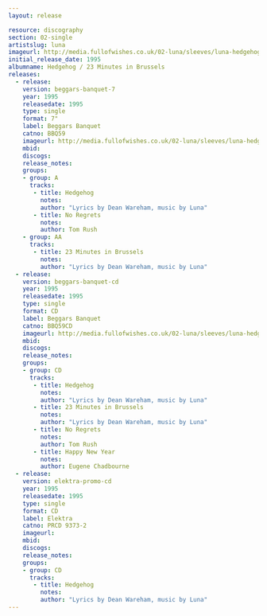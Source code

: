 ```yaml
---
layout: release

resource: discography
section: 02-single
artistslug: luna
imageurl: http://media.fullofwishes.co.uk/02-luna/sleeves/luna-hedgehog-23-minutes.jpg
initial_release_date: 1995
albumname: Hedgehog / 23 Minutes in Brussels
releases:
  - release: 
    version: beggars-banquet-7
    year: 1995
    releasedate: 1995
    type: single
    format: 7"
    label: Beggars Banquet
    catno: BBQ59
    imageurl: http://media.fullofwishes.co.uk/02-luna/sleeves/luna-hedgehog-23-minutes.jpg
    mbid: 
    discogs: 
    release_notes: 
    groups:
    - group: A
      tracks:
       - title: Hedgehog
         notes: 
         author: "Lyrics by Dean Wareham, music by Luna"
       - title: No Regrets
         notes: 
         author: Tom Rush
    - group: AA
      tracks:
       - title: 23 Minutes in Brussels
         notes: 
         author: "Lyrics by Dean Wareham, music by Luna"
  - release: 
    version: beggars-banquet-cd
    year: 1995
    releasedate: 1995
    type: single
    format: CD
    label: Beggars Banquet
    catno: BBQ59CD
    imageurl: http://media.fullofwishes.co.uk/02-luna/sleeves/luna-hedgehog-23-minutes.jpg
    mbid: 
    discogs: 
    release_notes: 
    groups:
    - group: CD
      tracks:
       - title: Hedgehog
         notes: 
         author: "Lyrics by Dean Wareham, music by Luna"
       - title: 23 Minutes in Brussels
         notes: 
         author: "Lyrics by Dean Wareham, music by Luna"
       - title: No Regrets
         notes: 
         author: Tom Rush
       - title: Happy New Year
         notes: 
         author: Eugene Chadbourne
  - release: 
    version: elektra-promo-cd
    year: 1995
    releasedate: 1995
    type: single
    format: CD
    label: Elektra
    catno: PRCD 9373-2
    imageurl: 
    mbid: 
    discogs: 
    release_notes: 
    groups:
    - group: CD
      tracks:
       - title: Hedgehog
         notes: 
         author: "Lyrics by Dean Wareham, music by Luna"
---
```

